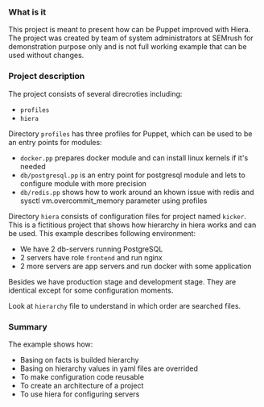 ### What is it
This project is meant to present how can be Puppet improved with Hiera. The project was created by team of system administrators at SEMrush for demonstration purpose only and is not full working example that can be used without changes.

### Project description
The project consists of several direcroties including:
- `profiles`
- `hiera`

Directory `profiles` has three profiles for Puppet, which can be used to be an entry points for modules:
- `docker.pp` prepares docker module and can install linux kernels if it's needed
- `db/postgresql.pp` is an entry point for postgresql module and lets to configure module with more precision
- `db/redis.pp` shows how to work around an khown issue with redis and sysctl vm.overcommit_memory parameter using profiles

Directory `hiera` consists of configuration files for project named `kicker`. This is a fictitious project that shows how hierarchy in hiera works and can be used.
This example describes following environment:
- We have 2 db-servers running PostgreSQL
- 2 servers have role `frontend` and run nginx
- 2 more servers are app servers and run docker with some application

Besides we have production stage and development stage. They are identical except for some configuration moments.

Look at `hierarchy` file to understand in which order are searched files.

### Summary
The example shows how:
- Basing on facts is builded hierarchy
- Basing on hierarchy values in yaml files are overrided
- To make configuration code reusable
- To create an architecture of a project
- To use hiera for configuring servers

